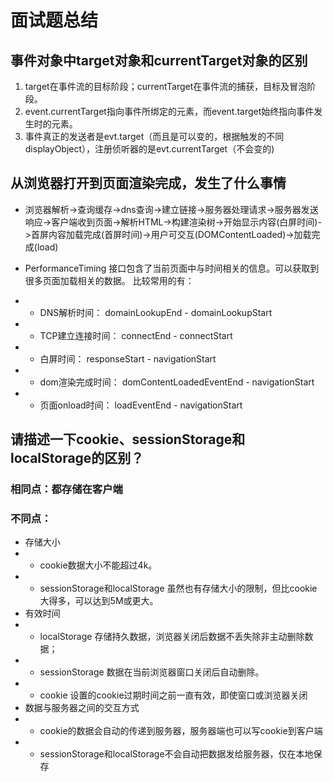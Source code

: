 # 面试题总结

## 事件对象中target对象和currentTarget对象的区别

1. target在事件流的目标阶段；currentTarget在事件流的捕获，目标及冒泡阶段。
1. event.currentTarget指向事件所绑定的元素，而event.target始终指向事件发生时的元素。
1. 事件真正的发送者是evt.target（而且是可以变的，根据触发的不同displayObject），注册侦听器的是evt.currentTarget（不会变的)

## 从浏览器打开到页面渲染完成，发生了什么事情

- 浏览器解析->查询缓存->dns查询->建立链接->服务器处理请求->服务器发送响应->客户端收到页面->解析HTML->构建渲染树->开始显示内容(白屏时间)->首屏内容加载完成(首屏时间)->用户可交互(DOMContentLoaded)->加载完成(load)

- PerformanceTiming 接口包含了当前页面中与时间相关的信息。可以获取到很多页面加载相关的数据。 比较常用的有：
- - DNS解析时间： domainLookupEnd - domainLookupStart
- - TCP建立连接时间： connectEnd - connectStart
- - 白屏时间： responseStart - navigationStart
- - dom渲染完成时间： domContentLoadedEventEnd - navigationStart
- - 页面onload时间： loadEventEnd - navigationStart

## 请描述一下cookie、sessionStorage和localStorage的区别？

### 相同点：都存储在客户端

### 不同点：

- 存储大小
- - cookie数据大小不能超过4k。
- - sessionStorage和localStorage 虽然也有存储大小的限制，但比cookie大得多，可以达到5M或更大。
- 有效时间
- - localStorage 存储持久数据，浏览器关闭后数据不丢失除非主动删除数据；
- - sessionStorage 数据在当前浏览器窗口关闭后自动删除。
- - cookie 设置的cookie过期时间之前一直有效，即使窗口或浏览器关闭
- 数据与服务器之间的交互方式
- - cookie的数据会自动的传递到服务器，服务器端也可以写cookie到客户端
- - sessionStorage和localStorage不会自动把数据发给服务器，仅在本地保存
